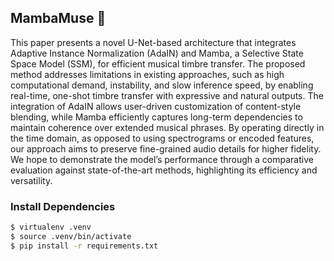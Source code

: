## MambaMuse 🐍

This paper presents a novel U-Net-based architecture that integrates Adaptive Instance Normalization (AdaIN) and Mamba, a Selective State Space Model (SSM), for efficient musical timbre transfer. The proposed method addresses limitations in existing approaches, such as high computational demand, instability, and slow inference speed, by enabling real-time, one-shot timbre transfer with expressive and natural outputs. The integration of AdaIN allows user-driven customization of content-style blending, while Mamba efficiently captures long-term dependencies to maintain coherence over extended musical phrases. By operating directly in the time domain, as opposed to using spectrograms or encoded features, our approach aims to preserve fine-grained audio details for higher fidelity. We hope to demonstrate the model’s performance through a comparative evaluation against state-of-the-art methods, highlighting its efficiency and versatility.

### Install Dependencies

```bash
$ virtualenv .venv
$ source .venv/bin/activate
$ pip install -r requirements.txt
```

